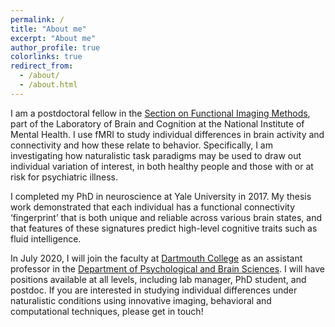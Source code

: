 ```yaml
---
permalink: /
title: "About me"
excerpt: "About me"
author_profile: true
colorlinks: true
redirect_from: 
  - /about/
  - /about.html
---
```


I am a postdoctoral fellow in the [Section on Functional Imaging Methods](https://fim.nimh.nih.gov), part of the Laboratory of Brain and Cognition at the National Institute of Mental Health. I use fMRI to study individual differences in brain activity and connectivity and how these relate to behavior. Specifically, I am investigating how naturalistic task paradigms may be used to draw out individual variation of interest, in both healthy people and those with or at risk for psychiatric illness.

I completed my PhD in neuroscience at Yale University in 2017. My thesis work demonstrated that each individual has a functional connectivity ‘fingerprint’ that is both unique and reliable across various brain states, and that features of these signatures predict high-level cognitive traits such as fluid intelligence.

In July 2020, I will join the faculty at [Dartmouth College](https://dartmouth.edu) as an assistant professor in the [Department of Psychological and Brain Sciences](https://pbs.dartmouth.edu). I will have positions available at all levels, including lab manager, PhD student, and postdoc. If you are interested in studying individual differences under naturalistic conditions using innovative imaging, behavioral and computational techniques, please get in touch!
